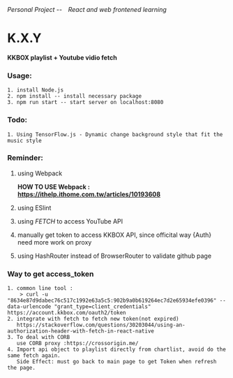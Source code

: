 *Personal Project --　React and web frontened learning*

# K.X.Y

__**KKBOX playlist + Youtube vidio fetch**__

### Usage:
    1. install Node.js 
    2. npm install -- install necessary package 
    3. npm run start -- start server on localhost:8080
    
### Todo:
    1. Using TensorFlow.js - Dynamic change background style that fit the music style

### Reminder:
1. using Webpack

   **HOW TO USE Webpack : https://ithelp.ithome.com.tw/articles/10193608**
2. using ESlint
3. using *FETCH* to access YouTube API
4. manually get token to access KKBOX API, since officital way {Auth} need more work on proxy
5. using HashRouter instead of BrowserRouter to validate github page

### Way to get access_token
``` 
1. common line tool : 
    > curl -u "8634e87d9dabec76c517c1992e63a5c5:902b9a0b619264ec7d2e65934efe0396" --data-urlencode "grant_type=client_credentials" https://account.kkbox.com/oauth2/token
2. integrate with fetch to fetch new token(not expired) 
   https://stackoverflow.com/questions/30203044/using-an-authorization-header-with-fetch-in-react-native
3. To deal with CORB
   use CORB proxy :https://crossorigin.me/
4. Import api object to playlist directly from chartlist, avoid do the same fetch again.
   Side Effect: must go back to main page to get Token when refresh the page. 
```


